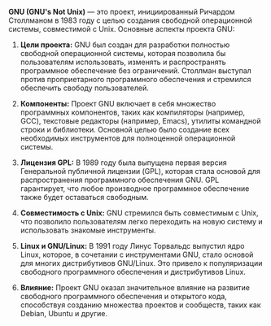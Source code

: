 **GNU (GNU's Not Unix)** — это проект, инициированный Ричардом Столлманом в 1983 году с целью создания свободной операционной системы, совместимой с Unix. Основные аспекты проекта GNU:

1. **Цели проекта:** GNU был создан для разработки полностью свободной операционной системы, которая позволила бы пользователям использовать, изменять и распространять программное обеспечение без ограничений. Столлман выступал против проприетарного программного обеспечения и стремился обеспечить свободу пользователей.
    
2. **Компоненты:** Проект GNU включает в себя множество программных компонентов, таких как компиляторы (например, GCC), текстовые редакторы (например, Emacs), утилиты командной строки и библиотеки. Основной целью было создание всех необходимых инструментов для полноценной операционной системы.
    
3. **Лицензия GPL:** В 1989 году была выпущена первая версия Генеральной публичной лицензии (GPL), которая стала основой для распространения программного обеспечения GNU. GPL гарантирует, что любое производное программное обеспечение также будет оставаться свободным.
    
4. **Совместимость с Unix:** GNU стремился быть совместимым с Unix, что позволило пользователям легко переходить на новую систему и использовать знакомые инструменты.
    
5. **Linux и GNU/Linux:** В 1991 году Линус Торвальдс выпустил ядро Linux, которое, в сочетании с инструментами GNU, стало основой для многих дистрибутивов GNU/Linux. Это привело к популяризации свободного программного обеспечения и дистрибутивов Linux.
    
6. **Влияние:** Проект GNU оказал значительное влияние на развитие свободного программного обеспечения и открытого кода, способствуя созданию множества проектов и сообществ, таких как Debian, Ubuntu и другие.